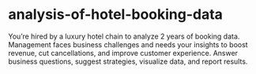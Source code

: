 # analysis-of-hotel-booking-data
You’re hired by a luxury hotel chain to analyze 2 years of booking data. Management faces business challenges and needs your insights to boost revenue, cut cancellations, and improve customer experience. Answer business questions, suggest strategies, visualize data, and report results.
